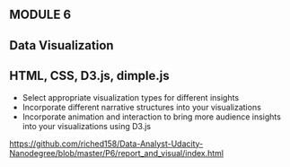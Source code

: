 ## MODULE 6
## Data Visualization
## HTML, CSS, D3.js, dimple.js

* Select appropriate visualization types for different insights
* Incorporate different narrative structures into your visualizations
* Incorporate animation and interaction to bring more audience insights into your visualizations using D3.js


https://github.com/riched158/Data-Analyst-Udacity-Nanodegree/blob/master/P6/report_and_visual/index.html
